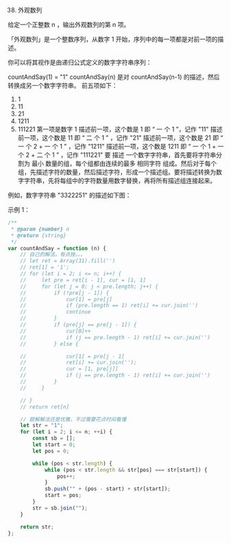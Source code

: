 38. 外观数列

给定一个正整数 n ，输出外观数列的第 n 项。

「外观数列」是一个整数序列，从数字 1 开始，序列中的每一项都是对前一项的描述。

你可以将其视作是由递归公式定义的数字字符串序列：

countAndSay(1) = "1"
countAndSay(n) 是对 countAndSay(n-1) 的描述，然后转换成另一个数字字符串。
前五项如下：

1. 1
2. 11
3. 21
4. 1211
5. 111221
   第一项是数字 1
   描述前一项，这个数是 1 即 “ 一 个 1 ”，记作 "11"
   描述前一项，这个数是 11 即 “ 二 个 1 ” ，记作 "21"
   描述前一项，这个数是 21 即 “ 一 个 2 + 一 个 1 ” ，记作 "1211"
   描述前一项，这个数是 1211 即 “ 一 个 1 + 一 个 2 + 二 个 1 ” ，记作 "111221"
   要 描述 一个数字字符串，首先要将字符串分割为 最小 数量的组，每个组都由连续的最多 相同字符 组成。然后对于每个组，先描述字符的数量，然后描述字符，形成一个描述组。要将描述转换为数字字符串，先将每组中的字符数量用数字替换，再将所有描述组连接起来。

例如，数字字符串 "3322251" 的描述如下图：

示例 1：

```javascript
/**
 * @param {number} n
 * @return {string}
 */
var countAndSay = function (n) {
    // 自己的解法，有点挫。。。
    // let ret = Array(31).fill('')
    // ret[1] = '1';
    // for (let i = 2; i <= n; i++) {
    //     let pre = ret[i - 1], cur = [1, 1]
    //     for (let j = 0; j < pre.length; j++) {
    //         if (!pre[j - 1]) {
    //             cur[1] = pre[j]
    //             if (pre.length == 1) ret[i] += cur.join('')
    //             continue
    //         }
    //         if (pre[j] == pre[j - 1]) {
    //             cur[0]++
    //             if (j == pre.length - 1) ret[i] += cur.join('')
    //         } else {

    //             cur[1] = pre[j - 1]
    //             ret[i] += cur.join('');
    //             cur = [1, pre[j]]
    //             if (j == pre.length - 1) ret[i] += cur.join('')
    //         }
    //     }

    // }
    // return ret[n]

    // 题解解法还是优雅，不过需要花点时间看懂
    let str = "1";
    for (let i = 2; i <= n; ++i) {
        const sb = [];
        let start = 0;
        let pos = 0;

        while (pos < str.length) {
            while (pos < str.length && str[pos] === str[start]) {
                pos++;
            }
            sb.push("" + (pos - start) + str[start]);
            start = pos;
        }
        str = sb.join("");
    }

    return str;
};
```
